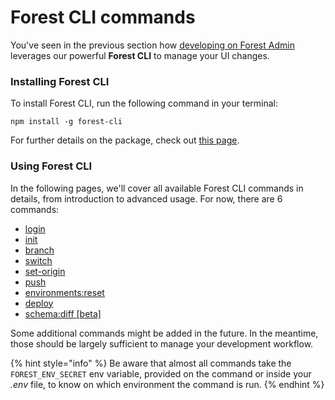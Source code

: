 # Forest CLI commands

You've seen in the previous section how [developing on Forest Admin](../) leverages our powerful **Forest CLI** to manage your UI changes.

### Installing Forest CLI

To install Forest CLI, run the following command in your terminal:

```
npm install -g forest-cli
```

For further details on the package, check out [this page](https://www.npmjs.com/package/forest-cli).

### Using Forest CLI

In the following pages, we'll cover all available Forest CLI commands in details, from introduction to advanced usage. For now, there are 6 commands:

* [login](login.md)
* [init](init.md)
* [branch](branch.md)
* [switch](switch.md)
* [set-origin](set-origin.md)
* [push](push.md)
* [environments:reset](environments-reset.md)
* [deploy](deploy.md)
* [schema:diff \[beta\]](schema-diff-beta.md) &#x20;

Some additional commands might be added in the future. In the meantime, those should be largely sufficient to manage your development workflow.

{% hint style="info" %}
Be aware that almost all commands take the `FOREST_ENV_SECRET` env variable, provided on the command or inside your _.env_ file, to know on which environment the command is run.
{% endhint %}
